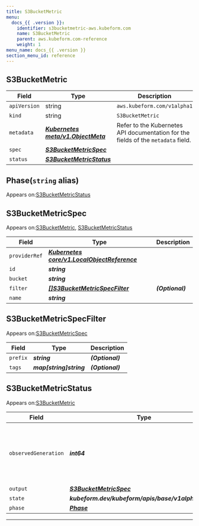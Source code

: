 ```yaml
---
title: S3BucketMetric
menu:
  docs_{{ .version }}:
    identifier: s3bucketmetric-aws.kubeform.com
    name: S3BucketMetric
    parent: aws.kubeform.com-reference
    weight: 1
menu_name: docs_{{ .version }}
section_menu_id: reference
---
```


## S3BucketMetric
| Field | Type | Description |
| ------ | ----- | ----------- |
| `apiVersion` | string | `aws.kubeform.com/v1alpha1` |
|    `kind` | string | `S3BucketMetric` |
| `metadata` | ***[Kubernetes meta/v1.ObjectMeta](https://v1-18.docs.kubernetes.io/docs/reference/generated/kubernetes-api/v1.18/#objectmeta-v1-meta)***|Refer to the Kubernetes API documentation for the fields of the `metadata` field.|
| `spec` | ***[S3BucketMetricSpec](#s3bucketmetricspec)***||
| `status` | ***[S3BucketMetricStatus](#s3bucketmetricstatus)***||
## Phase(`string` alias)

Appears on:[S3BucketMetricStatus](#s3bucketmetricstatus)

## S3BucketMetricSpec

Appears on:[S3BucketMetric](#s3bucketmetric), [S3BucketMetricStatus](#s3bucketmetricstatus)

| Field | Type | Description |
| ------ | ----- | ----------- |
| `providerRef` | ***[Kubernetes core/v1.LocalObjectReference](https://v1-18.docs.kubernetes.io/docs/reference/generated/kubernetes-api/v1.18/#localobjectreference-v1-core)***||
| `id` | ***string***||
| `bucket` | ***string***||
| `filter` | ***[[]S3BucketMetricSpecFilter](#s3bucketmetricspecfilter)***| ***(Optional)*** |
| `name` | ***string***||
## S3BucketMetricSpecFilter

Appears on:[S3BucketMetricSpec](#s3bucketmetricspec)

| Field | Type | Description |
| ------ | ----- | ----------- |
| `prefix` | ***string***| ***(Optional)*** |
| `tags` | ***map[string]string***| ***(Optional)*** |
## S3BucketMetricStatus

Appears on:[S3BucketMetric](#s3bucketmetric)

| Field | Type | Description |
| ------ | ----- | ----------- |
| `observedGeneration` | ***int64***| ***(Optional)*** Resource generation, which is updated on mutation by the API Server.|
| `output` | ***[S3BucketMetricSpec](#s3bucketmetricspec)***| ***(Optional)*** |
| `state` | ***kubeform.dev/kubeform/apis/base/v1alpha1.State***| ***(Optional)*** |
| `phase` | ***[Phase](#phase)***| ***(Optional)*** |
---
